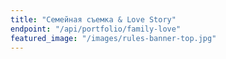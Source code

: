 ```yaml
---
title: "Семейная съемка & Love Story"
endpoint: "/api/portfolio/family-love"
featured_image: "/images/rules-banner-top.jpg"
---
```

<br/>